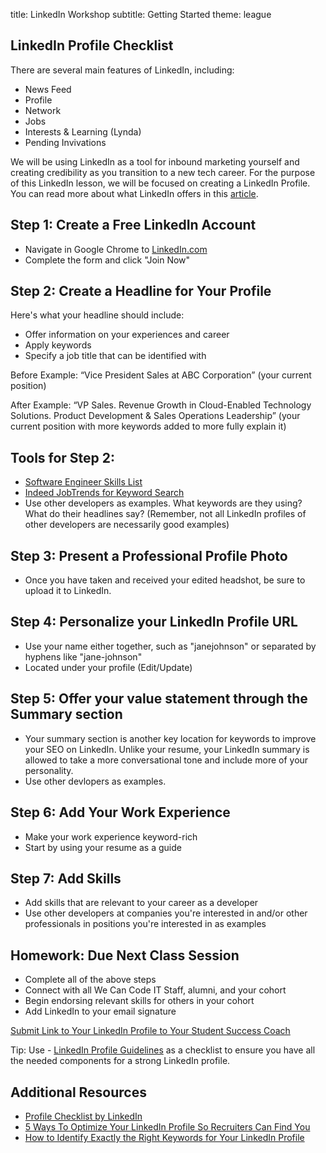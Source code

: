 title: LinkedIn Workshop
subtitle: Getting Started
theme: league

## LinkedIn Profile Checklist
There are several main features of LinkedIn, including:
- News Feed
- Profile
- Network
- Jobs
- Interests & Learning (Lynda)
- Pending Invivations

We will be using LinkedIn as a tool for inbound marketing yourself and creating credibility as you transition to a new tech career. For the purpose of this LinkedIn lesson, we will be focused on creating a LinkedIn Profile. You can read more about what LinkedIn offers in this [article](https://www.lifewire.com/what-is-linkedin-3486382).

## Step 1: Create a Free LinkedIn Account
- Navigate in Google Chrome to [LinkedIn.com](http://www.linkedin.com)
- Complete the form and click "Join Now"

## Step 2: Create a Headline for Your Profile
Here's what your headline should include:
- Offer information on your experiences and career
- Apply keywords
- Specify a job title that can be identified with

Before Example: “Vice President Sales at ABC Corporation” (your current position)


After Example: “VP Sales. Revenue Growth in Cloud-Enabled Technology Solutions. Product Development & Sales Operations Leadership”  (your current position with more keywords added to more fully explain it)

## Tools for Step 2:
- [Software Engineer Skills List](https://www.thebalance.com/software-engineer-skills-list-2062483)
- [Indeed JobTrends for Keyword Search](https://www.indeed.com/jobtrends)
- Use other developers as examples. What keywords are they using? What do their headlines say?
(Remember, not all LinkedIn profiles of other developers are necessarily good examples)

## Step 3: Present a Professional Profile Photo
- Once you have taken and received your edited headshot, be sure to upload it to LinkedIn.

## Step 4: Personalize your LinkedIn Profile URL
- Use your name either together, such as "janejohnson" or separated by hyphens like "jane-johnson"
- Located under your profile (Edit/Update)

## Step 5: Offer your value statement through the Summary section
- Your summary section is another key location for keywords to improve your SEO on LinkedIn. Unlike your resume, your LinkedIn summary is allowed to take a more conversational tone and include more of your personality.
- Use other devlopers as examples.

## Step 6: Add Your Work Experience
- Make your work experience keyword-rich
- Start by using your resume as a guide

## Step 7: Add Skills
- Add skills that are relevant to your career as a developer
- Use other developers at companies you're interested in and/or other professionals in positions you're interested in as examples

## Homework: Due Next Class Session
- Complete all of the above steps
- Connect with all We Can Code IT Staff, alumni, and your cohort
- Begin endorsing relevant skills for others in your cohort
- Add LinkedIn to your email signature

[Submit Link to Your LinkedIn Profile to Your Student Success Coach](https://goo.gl/forms/pzOQKKrdeJeECjJI2)

Tip: Use - [LinkedIn Profile Guidelines](https://docs.google.com/spreadsheets/d/1cb4SA_08ZlHaUtQbg2GyOzS_zNYu5PHw6jnUm3_VeqQ/edit#gid=530008895) as a checklist to ensure you have all the needed components for a strong LinkedIn profile.

## Additional Resources
- [Profile Checklist by LinkedIn](https://university.linkedin.com/content/dam/university/global/en_US/site/pdf/LinkedIn%20Profile%20Checklist%20-%20College%20Students.pdf)
- [5 Ways To Optimize Your LinkedIn Profile So Recruiters Can Find You](https://www.workitdaily.com/optimize-linkedin-profile-recruiters/)
- [How to Identify Exactly the Right Keywords for Your LinkedIn Profile](https://www.job-hunt.org/linkedin-job-search/indeed-jobtrends-research.shtml)